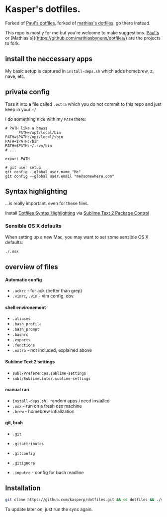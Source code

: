 # Kasper's dotfiles.


Forked of [Paul's dotfiles](https://github.com/paulirish/dotfiles/), forked of
[mathias's dotfiles](https://github.com/mathiasbynens/dotfiles/). go there instead.

This repo is mostly for me but you're welcome to make suggestions. [Paul's](https://github.com/paulirish/dotfiles/) 
or [Mathias's]((https://github.com/mathiasbynens/dotfiles/) are the projects to fork.

## install the neccessary apps

My basic setup is captured in `install-deps.sh` which adds homebrew, z, nave, etc.

## private config

Toss it into a file called `.extra` which you do not commit to this repo and just keep in your `~/`

I do something nice with my `PATH` there:

```shell
# PATH like a bawss
      PATH=/opt/local/bin
PATH=$PATH:/opt/local/sbin
PATH=$PATH:/bin
PATH=$PATH:~/.rvm/bin
# ...

export PATH

# git user setup
git config --global user.name "Me"
git config --global user.email "me@somewhere.com"
```

## Syntax highlighting

…is really important. even for these files.

Install [Dotfiles Syntax Highlighting](https://github.com/mattbanks/dotfiles-syntax-highlighting-st2) via [Sublime Text 2 Package Control](http://wbond.net/sublime_packages/package_control)


### Sensible OS X defaults

When setting up a new Mac, you may want to set some sensible OS X defaults:

```bash
./.osx
```

## overview of files

####  Automatic config
* `.ackrc` - for ack (better than grep)
* `.vimrc`, `.vim` - vim config, obv.

#### shell environement
* `.aliases`
* `.bash_profile`
* `.bash_prompt`
* `.bashrc`
* `.exports`
* `.functions`
* `.extra` - not included, explained above

#### Sublime Text 2 settings
* `subl/Preferences.sublime-settings`
* `subl/SublimeLinter.sublime-settings`



#### manual run
* `install-deps.sh` - random apps i need installed
* `.osx` - run on a fresh osx machine
* `.brew` - homebrew intialization

#### git, brah
* `.git`
* `.gitattributes`
* `.gitconfig`
* `.gitignore`

* `.inputrc` - config for bash readline


## Installation

```bash
git clone https://github.com/kasperp/dotfiles.git && cd dotfiles && ./sync.sh
```

To update later on, just run the sync again.
